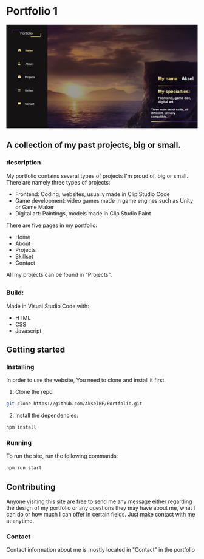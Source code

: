 # Portfolio 1

![alt text](Images/portfolio_image.PNG)

## A collection of my past projects, big or small.

### description

My portfolio contains several types of projects I'm proud of, big or small. 
There are namely three types of projects:

* Frontend: Coding, websites, usually made in Clip Studio Code
* Game development: video games made in game engines such as Unity or Game Maker
* Digital art: Paintings, models made in Clip Studio Paint

There are five pages in my portfolio:
* Home
* About
* Projects
* Skillset
* Contact

All my projects can be found in "Projects".

## 

### Build:

Made in Visual Studio Code with:
* HTML
* CSS
* Javascript

##

## Getting started

### Installing

In order to use the website, You need to clone and install it first.

1. Clone the repo:

```bash
git clone https://github.com/AkselBF/Portfolio.git
```

2. Install the dependencies:
```bash
npm install
```

### Running

To run the site, run the following commands:

```bash
npm run start
```

##

## Contributing

Anyone visiting this site are free to send me any message either regarding the design of my portfolio or any questions they may have about me, what I can do or how much I can offer in certain fields. Just make contact with me at anytime.

### Contact

Contact information about me is mostly located in "Contact" in the portfolio